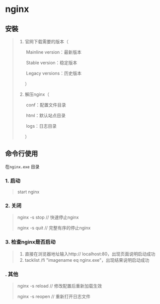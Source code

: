 # nginx

## 安裝

> 1. 官网下载需要的版本（
>
>    ​	Mainline version：最新版本
>
>    ​	Stable version：稳定版本
>
>    ​	Legacy versions：历史版本
>
>    ）
>
> 2. 解压nginx（
>
>    ​	conf：配置文件目录
>
>    ​	html：默认站点目录
>
>    ​	logs：日志目录
>
>    ）

## 命令行使用

在`nginx.exe` 目录

### 1. 启动

> start nginx

### 2. 关闭

> nginx -s stop  // 快速停止nginx
>
> nginx -s quit  // 完整有序的停止nginx

### 3. 检查nginx是否启动

> 1. 直接在浏览器地址输入http:// localhost:80，出现页面说明启动成功
> 2. tacklist /fi "imagename eq nginx.exe"，出现结果说明启动成功

### . 其他

> nginx -s reload  // 修改配置后重新加载生效
>
> nginx -s reopen  // 重新打开日志文件